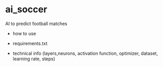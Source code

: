 # ai_soccer
AI to predict football matches

- how to use
- requirements.txt

- technical info (layers,neurons, activation function, optimizer, dataset, learning rate, steps)
